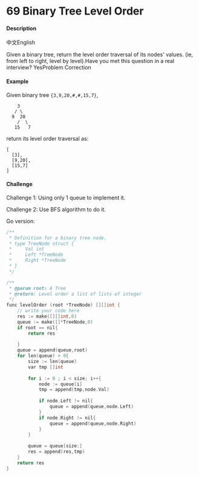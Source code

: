 # 69 Binary Tree Level Order

#### Description

中文English

Given a binary tree, return the level order traversal of its nodes' values. \(ie, from left to right, level by level\).Have you met this question in a real interview?  YesProblem Correction

#### Example

Given binary tree `{3,9,20,#,#,15,7}`,

```text
    3
   / \
  9  20
    /  \
   15   7
```

return its level order traversal as:

```text
[
  [3],
  [9,20],
  [15,7]
]
```

#### Challenge

Challenge 1: Using only 1 queue to implement it.

Challenge 2: Use BFS algorithm to do it.

Go version:

```cpp
/**
 * Definition for a binary tree node.
 * type TreeNode struct {
 *     Val int
 *     Left *TreeNode
 *     Right *TreeNode
 * }
 */

/**
 * @param root: A Tree
 * @return: Level order a list of lists of integer
 */
func levelOrder (root *TreeNode) [][]int {
    // write your code here
    res := make([][]int,0)
    queue := make([]*TreeNode,0)
    if root == nil{
        return res
        
    }
    queue = append(queue,root)
    for len(queue) > 0{
        size := len(queue)
        var tmp []int
        
        for i := 0 ; i < size; i++{
            node := queue[i]
            tmp = append(tmp,node.Val)
            
            if node.Left != nil{
                queue = append(queue,node.Left)
            }
            if node.Right != nil{
                queue = append(queue,node.Right)  
            }
        }
        
        queue = queue[size:]
        res = append(res,tmp)
    }
    return res
}

```

